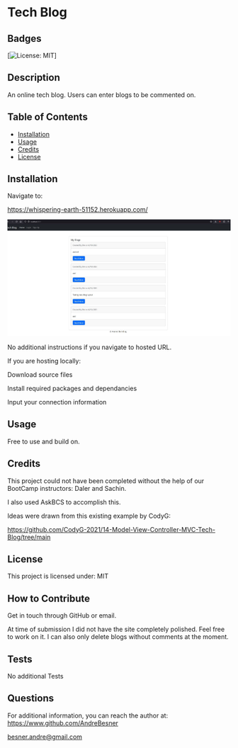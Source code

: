 # Tech Blog

## Badges
[![License: MIT](https://img.shields.io/badge/License-MIT-yellow.svg)]

## Description

An online tech blog. Users can enter blogs to be commented on.


## Table of Contents

- [Installation](#installation)
- [Usage](#usage)
- [Credits](#credits)
- [License](#license)

## Installation

Navigate to:

https://whispering-earth-51152.herokuapp.com/

![Photo of site](./images/Working%20Site.JPG)

No additional instructions if you navigate to hosted URL.

If you are hosting locally:

Download source files

Install required packages and dependancies

Input your connection information


## Usage

Free to use and build on.



## Credits

This project could not have been completed without the help of our BootCamp instructors: Daler and Sachin.

I also used AskBCS to accomplish this.

Ideas were drawn from this existing example by CodyG:

https://github.com/CodyG-2021/14-Model-View-Controller-MVC-Tech-Blog/tree/main



## License
    
This project is licensed under: MIT



## How to Contribute

Get in touch through GitHub or email.

At time of submission I did not have the site completely polished. Feel free to work on it. I can also only delete blogs without comments at the moment.


## Tests

No additional Tests

## Questions

For additional information, you can reach the author at: 
https://www.github.com/AndreBesner

besner.andre@gmail.com


